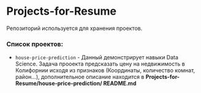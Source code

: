 # Projects-for-Resume

Репозиторий используется для хранения проектов.

### Список проектов:
* `house-price-prediction` - Данный демонстрирует навыки Data Science. Задача прооекта предсказать цену на недвижимость в Колифорнии исходя из признаков (Координаты, количество комнат, район...), дополнительное описание находится в **Projects-for-Resume/house-price-prediction/ README.md**
